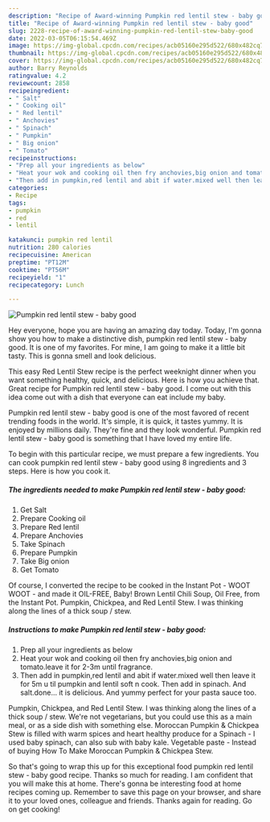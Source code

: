 ```yaml
---
description: "Recipe of Award-winning Pumpkin red lentil stew - baby good"
title: "Recipe of Award-winning Pumpkin red lentil stew - baby good"
slug: 2228-recipe-of-award-winning-pumpkin-red-lentil-stew-baby-good
date: 2022-03-05T06:15:54.469Z
image: https://img-global.cpcdn.com/recipes/acb05160e295d522/680x482cq70/pumpkin-red-lentil-stew-baby-good-recipe-main-photo.jpg
thumbnail: https://img-global.cpcdn.com/recipes/acb05160e295d522/680x482cq70/pumpkin-red-lentil-stew-baby-good-recipe-main-photo.jpg
cover: https://img-global.cpcdn.com/recipes/acb05160e295d522/680x482cq70/pumpkin-red-lentil-stew-baby-good-recipe-main-photo.jpg
author: Barry Reynolds
ratingvalue: 4.2
reviewcount: 2858
recipeingredient:
- " Salt"
- " Cooking oil"
- " Red lentil"
- " Anchovies"
- " Spinach"
- " Pumpkin"
- " Big onion"
- " Tomato"
recipeinstructions:
- "Prep all your ingredients as below"
- "Heat your wok and cooking oil then fry anchovies,big onion and tomato.leave it for 2-3m until fragrance."
- "Then add in pumpkin,red lentil and abit if water.mixed well then leave it for 5m u til pumpkin and lentil soft n cook. Then add in spinach. And salt.done... it is delicious. And yummy perfect for your pasta sauce too."
categories:
- Recipe
tags:
- pumpkin
- red
- lentil

katakunci: pumpkin red lentil 
nutrition: 280 calories
recipecuisine: American
preptime: "PT12M"
cooktime: "PT56M"
recipeyield: "1"
recipecategory: Lunch

---
```



![Pumpkin red lentil stew - baby good](https://img-global.cpcdn.com/recipes/acb05160e295d522/680x482cq70/pumpkin-red-lentil-stew-baby-good-recipe-main-photo.jpg)

Hey everyone, hope you are having an amazing day today. Today, I'm gonna show you how to make a distinctive dish, pumpkin red lentil stew - baby good. It is one of my favorites. For mine, I am going to make it a little bit tasty. This is gonna smell and look delicious.

This easy Red Lentil Stew recipe is the perfect weeknight dinner when you want something healthy, quick, and delicious. Here is how you achieve that. Great recipe for Pumpkin red lentil stew - baby good. I come out with this idea come out with a dish that everyone can eat include my baby.

Pumpkin red lentil stew - baby good is one of the most favored of recent trending foods in the world. It's simple, it is quick, it tastes yummy. It is enjoyed by millions daily. They're fine and they look wonderful. Pumpkin red lentil stew - baby good is something that I have loved my entire life.


To begin with this particular recipe, we must prepare a few ingredients. You can cook pumpkin red lentil stew - baby good using 8 ingredients and 3 steps. Here is how you cook it.

<!--inarticleads1-->

##### The ingredients needed to make Pumpkin red lentil stew - baby good:

1. Get  Salt
1. Prepare  Cooking oil
1. Prepare  Red lentil
1. Prepare  Anchovies
1. Take  Spinach
1. Prepare  Pumpkin
1. Take  Big onion
1. Get  Tomato


Of course, I converted the recipe to be cooked in the Instant Pot - WOOT WOOT - and made it OIL-FREE, Baby! Brown Lentil Chili Soup, Oil Free, from the Instant Pot. Pumpkin, Chickpea, and Red Lentil Stew. I was thinking along the lines of a thick soup / stew. 

<!--inarticleads2-->

##### Instructions to make Pumpkin red lentil stew - baby good:

1. Prep all your ingredients as below
1. Heat your wok and cooking oil then fry anchovies,big onion and tomato.leave it for 2-3m until fragrance.
1. Then add in pumpkin,red lentil and abit if water.mixed well then leave it for 5m u til pumpkin and lentil soft n cook. Then add in spinach. And salt.done... it is delicious. And yummy perfect for your pasta sauce too.


Pumpkin, Chickpea, and Red Lentil Stew. I was thinking along the lines of a thick soup / stew. We&#39;re not vegetarians, but you could use this as a main meal, or as a side dish with something else. Moroccan Pumpkin &amp; Chickpea Stew is filled with warm spices and heart healthy produce for a Spinach - I used baby spinach, can also sub with baby kale. Vegetable paste - Instead of buying How To Make Moroccan Pumpkin &amp; Chickpea Stew. 

So that's going to wrap this up for this exceptional food pumpkin red lentil stew - baby good recipe. Thanks so much for reading. I am confident that you will make this at home. There's gonna be interesting food at home recipes coming up. Remember to save this page on your browser, and share it to your loved ones, colleague and friends. Thanks again for reading. Go on get cooking!
